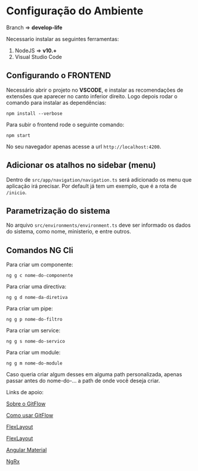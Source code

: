 # Configuração do Ambiente

Branch => **develop-life**

Necessario instalar as seguintes ferramentas:

1. NodeJS => **v10.+**
2. Visual Studio Code

## Configurando o FRONTEND

Necessário abrir o projeto no **VSCODE**, e instalar as recomendações de extensões que aparecer no canto inferior direito. Logo depois rodar o comando para instalar as dependências:

```
npm install --verbose
```

Para subir o frontend rode o seguinte comando:

```
npm start
```

No seu navegador apenas acesse a url `http://localhost:4200`.

## Adicionar os atalhos no sidebar (menu)

Dentro de `src/app/navigation/navigation.ts` será adicionado os menu que aplicação irá precisar. Por default já tem um exemplo, que é a rota de `/inicio`.

## Parametrização do sistema

No arquivo `src/environments/environment.ts` deve ser informado os dados do sistema, como nome, ministerio, e entre outros.

## Comandos NG Cli

Para criar um componente:

```
ng g c nome-do-componente
```

Para criar uma directiva:

```
ng g d nome-da-diretiva
```

Para criar um pipe:

```
ng g p nome-do-filtro
```

Para criar um service:

```
ng g s nome-do-servico
```

Para criar um module:

```
ng g m nome-do-module
```

Caso queria criar algum desses em alguma path personalizada, apenas passar antes do nome-do-... a path de onde você deseja criar.

Links de apoio:

[Sobre o GitFlow](https://www.atlassian.com/br/git/tutorials/comparing-workflows/gitflow-workflow)

[Como usar GitFlow](https://medium.com/trainingcenter/utilizando-o-fluxo-git-flow-e63d5e0d5e04)

[FlexLayout](https://tburleson-layouts-demos.firebaseapp.com/#/docs)

[FlexLayout](https://github.com/angular/flex-layout/wiki/Responsive-API)

[Angular Material](https://material.angular.io/components/categories)

[NgRx](https://ngrx.io/guide/store)
